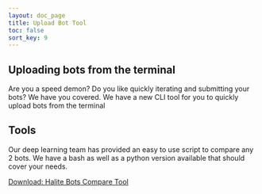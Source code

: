 ```yaml
---
layout: doc_page
title: Upload Bot Tool
toc: false
sort_key: 9
---
```


## Uploading bots from the terminal

Are you a speed demon? Do you like quickly iterating and submitting your bots? We have you covered. We have a new CLI tool for you to quickly upload bots from the terminal

## Tools

Our deep learning team has provided an easy to use script to compare any 2 bots. We have a bash as well as a python version available that should cover your needs.

[Download: Halite Bots Compare Tool](https://storage.cloud.google.com/halite-assets/compare_bots.zip)